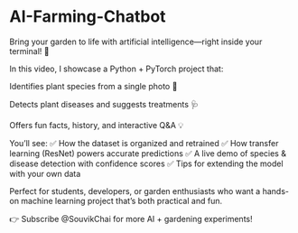 # AI-Farming-Chatbot

Bring your garden to life with artificial intelligence—right inside your terminal! 🌱

In this video, I showcase a Python + PyTorch project that:

Identifies plant species from a single photo 📸

Detects plant diseases and suggests treatments 🩺

Offers fun facts, history, and interactive Q&A 💡

You’ll see:
✅ How the dataset is organized and retrained
✅ How transfer learning (ResNet) powers accurate predictions
✅ A live demo of species & disease detection with confidence scores
✅ Tips for extending the model with your own data

Perfect for students, developers, or garden enthusiasts who want a hands-on machine learning project that’s both practical and fun.

👉 Subscribe @SouvikChai for more AI + gardening experiments!
